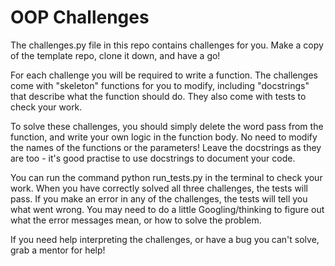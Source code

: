 # OOP Challenges
The challenges.py file in this repo contains challenges for you. Make a copy of the template repo, clone it down, and have a go!

For each challenge you will be required to write a function. The challenges come with "skeleton" functions for you to modify, including "docstrings" that describe what the function should do. They also come with tests to check your work.

To solve these challenges, you should simply delete the word pass from the function, and write your own logic in the function body. No need to modify the names of the functions or the parameters! Leave the docstrings as they are too - it's good practise to use docstrings to document your code.

You can run the command python run_tests.py in the terminal to check your work. When you have correctly solved all three challenges, the tests will pass. If you make an error in any of the challenges, the tests will tell you what went wrong. You may need to do a little Googling/thinking to figure out what the error messages mean, or how to solve the problem.

If you need help interpreting the challenges, or have a bug you can't solve, grab a mentor for help!